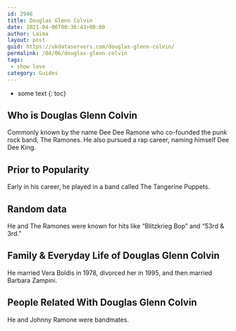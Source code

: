 ```yaml
---
id: 2946
title: Douglas Glenn Colvin
date: 2021-04-06T00:36:43+00:00
author: Laima
layout: post
guid: https://ukdataservers.com/douglas-glenn-colvin/
permalink: /04/06/douglas-glenn-colvin
tags:
 - show love
category: Guides
---
```


* some text
{: toc}


## Who is Douglas Glenn Colvin
                  
                  
                  
Commonly known by the name Dee Dee Ramone who co-founded the punk rock band, The Ramones. He also pursued a rap career, naming himself Dee Dee King.
                  
              
            
              
            
                
                
                
## Prior to Popularity
                  
                  
                  
Early in his career, he played in a band called The Tangerine Puppets.
                  
              
            
              
            
                
                
                
## Random data
                  
                  
                  
He and The Ramones were known for hits like &#8220;Blitzkrieg Bop&#8221; and &#8220;53rd & 3rd.&#8221;
                  
              
            
              
            
                
                
                
## Family & Everyday Life of Douglas Glenn Colvin
                  
                  
                  
He married Vera Boldis in 1978, divorced her in 1995, and then married Barbara Zampini.
                  
              
            
              
            
                
                
                
## People Related With Douglas Glenn Colvin
                  
                  
                  
He and Johnny Ramone were bandmates.
                  
              
            
              
            
                
              
            
              
              
            
            
              
            
          
          
          